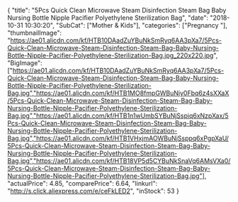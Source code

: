 {
	"title": "5Pcs Quick Clean Microwave Steam Disinfection Steam Bag Baby Nursing Bottle Nipple Pacifier Polyethylene Sterilization Bag",
	"date": "2018-10-31 10:30:20",
	"SubCat": ["Mother & Kids"],
	"categories": ["Pregnancy "],
	"thumbnailImage": "https://ae01.alicdn.com/kf/HTB10DAadZuYBuNkSmRyq6AA3pXa7/5Pcs-Quick-Clean-Microwave-Steam-Disinfection-Steam-Bag-Baby-Nursing-Bottle-Nipple-Pacifier-Polyethylene-Sterilization-Bag.jpg_220x220.jpg",
	"BigImage": ["https://ae01.alicdn.com/kf/HTB10DAadZuYBuNkSmRyq6AA3pXa7/5Pcs-Quick-Clean-Microwave-Steam-Disinfection-Steam-Bag-Baby-Nursing-Bottle-Nipple-Pacifier-Polyethylene-Sterilization-Bag.jpg","https://ae01.alicdn.com/kf/HTB1MO8fmpGWBuNjy0Fbq6z4sXXaX/5Pcs-Quick-Clean-Microwave-Steam-Disinfection-Steam-Bag-Baby-Nursing-Bottle-Nipple-Pacifier-Polyethylene-Sterilization-Bag.jpg","https://ae01.alicdn.com/kf/HTB1n1wUmbSYBuNjSspiq6xNzpXax/5Pcs-Quick-Clean-Microwave-Steam-Disinfection-Steam-Bag-Baby-Nursing-Bottle-Nipple-Pacifier-Polyethylene-Sterilization-Bag.jpg","https://ae01.alicdn.com/kf/HTB1VHxjmAOWBuNjSsppq6xPgpXaU/5Pcs-Quick-Clean-Microwave-Steam-Disinfection-Steam-Bag-Baby-Nursing-Bottle-Nipple-Pacifier-Polyethylene-Sterilization-Bag.jpg","https://ae01.alicdn.com/kf/HTB18VP5d5CYBuNkSnaVq6AMsVXa0/5Pcs-Quick-Clean-Microwave-Steam-Disinfection-Steam-Bag-Baby-Nursing-Bottle-Nipple-Pacifier-Polyethylene-Sterilization-Bag.jpg"],
	"actualPrice": 4.85,
	"comparePrice": 6.64,
	"linkurl": "http://s.click.aliexpress.com/e/ceFkLED2",
	"inStock": 53
}
